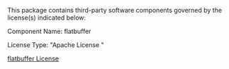 This package contains third-party software components governed by the license(s) indicated below:

Component Name: flatbuffer

License Type: "Apache License "

[flatbuffer License](https://github.com/google/flatbuffers/blob/master/LICENSE.txt)